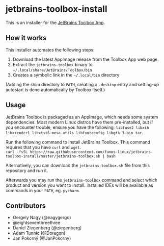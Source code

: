 # jetbrains-toolbox-install

This is an installer for the [JetBrains Toolbox App](https://www.jetbrains.com/toolbox-app/).

## How it works

This installer automates the following steps:

1. Download the latest AppImage release from the Toolbox App web page.
2. Extract the `jetbrains-toolbox` binary to `~/.local/share/JetBrains/Toolbox/bin`
3. Creates a symbolic link in the `~/.local/bin` directory

(Adding the shim directory to `PATH`, creating a `.desktop` entry and setting-up autostart is done automatically by Toolbox itself.)

## Usage

JetBrains Toolbox is packaged as an AppImage, which needs some system dependencies. Most modern Linux distros have them pre-installed, but if you encounter trouble, ensure you have the following: `libfuse2 libxi6 libxrender1 libxtst6 mesa-utils libfontconfig libgtk-3-bin tar`.

Run the following command to install JetBrains Toolbox. This command requires that you have `curl` and `wget`.  
`curl -fsSL https://raw.githubusercontent.com/funos-linux/jetbrains-toolbox-install/master/jetbrains-toolbox.sh | bash`

Alternatively, you can download the `jetbrains-toolbox.sh` file from this repository and run it.

Afterwards you may run the `jetbrains-toolbox` command and select which product and version you want to install. Installed IDEs will be available as commands in your `PATH`, eg. `pycharm`.

## Contributors

 - Gergely Nagy (@nagygergo)
 - @eightseventhreethree
 - Daniel Ziegenberg (@ziegenberg)
 - Adam Tunnic (@Doregon)
 - Jan Pokorný (@JanPokorny)
